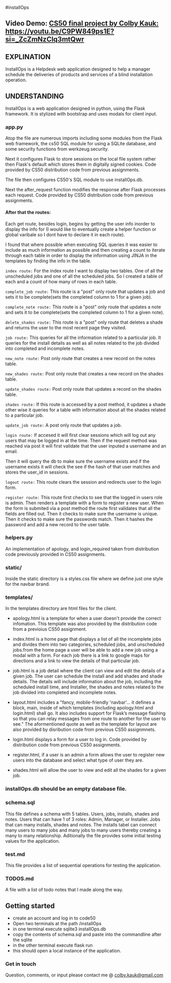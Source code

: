 #installOps

## Video Demo: [CS50 final project by Colby Kauk: ](https://youtu.be/C9PW849ps1E?si=_ZcZmNzClq3mtQwr)https://youtu.be/C9PW849ps1E?si=_ZcZmNzClq3mtQwr

## EXPLINATION
InstallOps is a Helpdesk web application designed to help a manager schedule the deliveries of products and services of a blind installation operation.

## UNDERSTANDING

InstallOps is a web application designed in python, using the Flask framework. It is stylized with bootstrap and uses modals for client input.

### app.py
Atop the file are numerous imports including some modules from the Flask web framework, the cs50 SQL module for using a SQLite database, and some security functions from werkzeug.security.

Next it configures Flask to store sessions on the local file system rather then Flask's default which stores them in digitally signed cookies. Code provided by CS50 distribution code from previous assignments.

The file then configures CS50's SQL module to use installOps.db.

Next the after_request function modifies the response after Flask processes each request. Code provided by CS50 distribution code from previous assignments.

#### After that the routes:
Each get route, besides login, begins by getting the user info inorder to display the info for (I would like to eventually create a helper function or global varibale so I dont have to declare it in each route).

I found that where possible when executing SQL queries it was easier to include as much information as possible and then creating a count to iterate through each table in order to display the information using JINJA in the templates by finding the info in the table.

`index route:`
For the index route I want to display two tables. One of all the unscheduled jobs and one of all the scheduled jobs. So I created a table of each and a count of how many of rows in each table.

`complete_job route:`
This route is a "post" only route that updates a job and sets it to be complete(sets the completed column to 1 for a given job).

`complete_note route:`
This route is a "post" only route that updates a note and sets it to be complete(sets the completed column to 1 for a given note).

`delete_shades route:`
This route is a "post" only route that deletes a shade and returns the user to the most recent page they visited.

`job route:`
This queries for all the information related to a particular job. It queries for the install details as well as all notes related to the job divided into completed and incomplete notes.

`new_note route:`
Post only route that creates a new record on the notes table.

`new_shades route:`
Post only route that creates a new record on the shades table.

`update_shades route:`
Post only route that updates a record on the shades table.

`shades route:`
If this route is accessed by a post method, it updates a shade other wise it queries for a table with information about all the shades related to a particular job.

`update_job route:`
A post only route that updates a job.

`login route:`
If accesed it will first clear sessions which will log out any users that may be logged in at the time. Then if the request method was reached via post it will first validate that the user inputed a username and an email.

Then it will query the db to make sure the username exists and if the username exists it will check the see if the hash of that user matches and stores the user_id in sessions.

`logout route:`
This route clears the session and redirects user to the login form.

`register route:`
This route first checks to see that the logged in users role is admin. Then renders a template with a form to register a new user.
When the form is submited via a post method the route first validates that all the fields are filled out. Then it checks to make sure the username is unique. Then it checks to make sure the passwords match. Then it hashes the password and add a new record to the user table.

### helpers.py
An implementation of apology, and login_required taken from distribution code previously provided in CS50 assignments.


### static/
Inside the static directory is a styles.css file where we define just one style for the navbar brand.

### templates/
In the templates directory are html files for the client.

* apology.html is a template for when a user doesn't provide the correct infomation. This template was also provided by the distribution code from a previoius CS50 assignment.

* index.html is a home page that displays a list of all the incomplete jobs and divides them into two categories, scheduled jobs, and unscheduled jobs.from the home page a user will be able to add a new job using a modal with a form. For each job there is a link to google maps for directions and a link to view the details of that particular job.

* job.html is a job detail where the client can view and edit the details of a given job. The user can schedule the install and add shades and shade details. The details will include information about the job, including the scheduled install time, and Installer, the shades and notes related to the job divided into completed and incomplete notes.

* layout.html includes a "fancy, mobile-friendly 'navbar'... it defines a block, main, inside of which templates (including apology.html and login.html) shall go. It also includes support for Flask’s message flashing so that you can relay messages from one route to another for the user to see." The aformentioned quote as well as the template for layout are also provided by disribution code from previous CS50 assignmnets.

* login.html displays a form for a user to log in. Code provided by distribution code from previous CS50 assignments.

* register.html, if a user is an admin a form allows the user to register new users into the database and select what type of user they are.

* shades.html will allow the user to view and edit all the shades for a given job.

### installOps.db should be an empty database file.

### schema.sql
This file defines a schema with 5 tables. Users, jobs, installs, shades and notes. Users that can have 1 of 3 roles: Admin, Manager, or Installer. Jobs that can many installs, shades and notes. The installs tabel can connect many users to many jobs and many jobs to many users thereby creating a many to many relationship. Aditionally the file provides some initial testing values for the application.

### test.md
This file provides a list of sequential operations for testing the application.

### TODOS.md
A file with a list of todo notes that I made along the way.

## Getting started
* create an account and log in to code50
* Open two terminals at the path /installOps
* in one terminal execute sqlite3 installOps.db
* copy the contents of schema.sql and paste into the commandline after the sqlite
* in the other terminal execute flask run
* this should open a local instance of the application.

### Get in touch

Question, comments, or input please contact me @ colby.kauk@gmail.com
